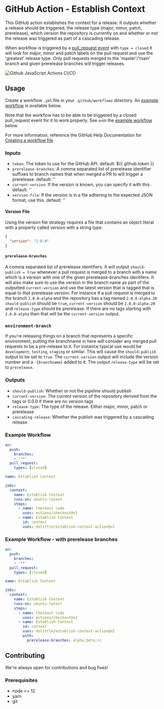 # GitHub Action - Establish Context
This GitHub action establishes the context for a release. It outputs whether a release should
be triggered, the release type (major, minor, patch, prerelease), which version the repository
is currently on and whether or not the release was triggered as part of a cascading release.

When workflow is triggered by a [pull_request event](https://docs.github.com/en/actions/reference/events-that-trigger-workflows#pull-request-event-pull_request)
with `type = closed` it will look for major, minor and patch labels on the pull request and
use the 'greatest' release type. Only pull requests merged to the 'master'/'main' branch and given
prerelease branches will trigger releases.

![Github JavaScript Actions CI/CD](https://github.com/dolittle/establish-context-action/workflows/Github%20JavaScript%20Actions%20CI/CD/badge.svg)

## Usage

Create a workflow `.yml` file in your `.github/workflows` directory. An [example workflow](#example-workflow) is available below.

Note that the workflow has to be able to be triggered by a closed pull_request event for it
to work properly. See `on`in the [example workflow](#example-workflow) below.

For more information, reference the GitHub Help Documentation for [Creating a workflow file](https://help.github.com/en/articles/configuring-a-workflow#creating-a-workflow-file)

### Inputs

- `token`: The token to use for the GitHub API. default: ${{ github.token }}
- `prerelease-branches`: A comma separated list of prerelease identifier suffixes to branch names that when merged a PR to will trigger a prerelease. default: ''
- `current-version`: If the version is known, you can specify it with this. default: ''
- `version-file`: If the version is in a file adhering to the expected JSON format, use this. default: ''

#### Version File

Using the version file strategy requires a file that contains an object literal with a property called version with a string type:

```json
{
  "version": "1.0.0"
}
```

#### `prerelease-branches`

A comma separated list of prerelease identifiers. It will output `should-publish = true`
whenever a pull request is merged to a branch with a name which is a version with one of
the given prerelease-branches identifers. It will also make sure to use the version in
the branch name as part of the outputted `current-version` and use the latest version
that is tagged that is equal to that prerelease version. For instance if a pull request
is merged to the branch `2.0.0-alpha` and the repository has a tag named `2.0.0-alpha.20`
`should-publish` should be `true`, `current-version` should be `2.0.0-alpha.20` and
`release-type` should be prerelease. If there are no tags starting with `2.0.0-alpha`
then that will be the `current-version` output.

### `environment-branch`

If you're releasing things on a branch that represents a specific environment, putting the
branchname in here will consider any merged pull requests to be a pre-release to it.
For instance typical use would be `development`, `testing`, `staging` or similar.
This will cause the `should-publish` output to be set to `true`. The `current-version` output
will include the version number and a `-{branchname}` added to it.
The output `release-type` will be set to `prerelease`.

### Outputs

- `should-publish`: Whether or not the pipeline should publish
- `current-version`: The current version of the repository derived from the tags or 0.0.0 if there are no version tags
- `release-type`: The type of the release. Either major, minor, patch or prerelease
- `cascading-release`: Whether the publish was triggered by a cascading release

### Example Workflow

```yaml
on:
  push:
    branches:
    - '**'
  pull_request:
    types: [closed]

name: Establish Context

jobs:
  context:
    name: Establish Context
    runs-on: ubuntu-latest
    steps:
      - name: Checkout code
        uses: actions/checkout@v2
      - name: Establish Context
        id: context
        uses: dolittle/establish-context-action@v2
```

### Example Workflow - with prerelease branches

```yaml
on:
  push:
    branches:
    - '**'
  pull_request:
    types: [closed]

name: Establish Context

jobs:
  context:
    name: Establish Context
    runs-on: ubuntu-latest
    steps:
      - name: Checkout code
        uses: actions/checkout@v2
      - name: Establish Context
        id: context
        uses: dolittle/establish-context-action@v2
        with:
          prerelease-branches: alpha,beta,rc
```

## Contributing

We're always open for contributions and bug fixes!

### Prerequisites

- node <= 12
- yarn
- git
